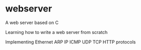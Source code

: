 # webserver

A web server based on C

Learning how to write a web server from scratch

Implementing Ethernet ARP IP ICMP UDP TCP HTTP protocols